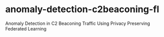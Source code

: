 # anomaly-detection-c2beaconing-fl
Anomaly Detection in C2 Beaconing Traffic Using Privacy Preserving Federated Learning
